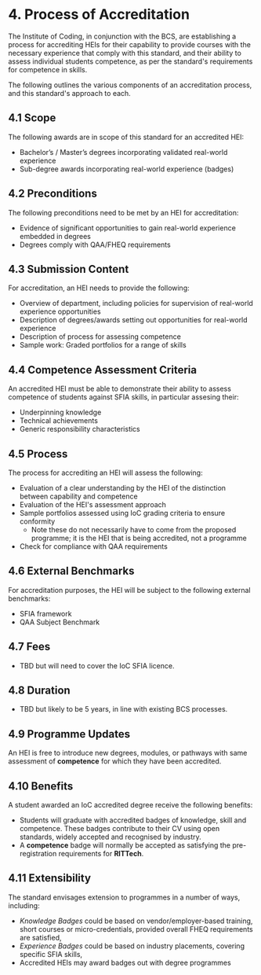 # 4. Process of Accreditation

The Institute of Coding, in conjunction with the BCS, are establishing a process for accrediting HEIs for their capability to provide courses with the necessary experience that comply with this standard, and their ability to assess individual students competence, as per the standard's requirements for competence in skills.

The following outlines the various components of an accreditation process, and this standard's approach to each.

## 4.1 Scope

The following awards are in scope of this standard for an accredited HEI:

- Bachelor’s / Master’s degrees incorporating validated real-world experience
- Sub-degree awards incorporating real-world experience (badges)

## 4.2 Preconditions

The following preconditions need to be met by an HEI for accreditation:

- Evidence of significant opportunities to gain real-world experience embedded in degrees
- Degrees comply with QAA/FHEQ requirements

## 4.3 Submission Content

For accreditation, an HEI needs to provide the following:

- Overview of department, including policies for supervision of real-world experience opportunities
- Description of degrees/awards setting out opportunities for real-world experience
- Description of process for assessing competence
- Sample work: Graded portfolios for a range of skills

## 4.4 Competence Assessment Criteria

An accredited HEI must be able to demonstrate their ability to assess competence of students against SFIA skills, in particular assesing their:

- Underpinning knowledge
- Technical achievements
- Generic responsibility characteristics

## 4.5 Process

The process for accrediting an HEI will assess the following:

- Evaluation of a clear understanding by the HEI of the distinction between capability and competence
- Evaluation of the HEI's assessment approach
- Sample portfolios assessed using IoC grading criteria to ensure conformity
  - Note these do not necessarily have to come from the proposed programme; it is the HEI that is being accredited, not a programme
- Check for compliance with QAA requirements

## 4.6 External Benchmarks

For accreditation purposes, the HEI will be subject to the following external benchmarks:

- SFIA framework
- QAA Subject Benchmark

## 4.7 Fees

- TBD but will need to cover the IoC SFIA licence.

## 4.8 Duration

- TBD but likely to be 5 years, in line with existing BCS processes.

## 4.9 Programme Updates

An HEI is free to introduce new degrees, modules, or pathways with same assessment of **competence** for which they have been accredited.

## 4.10 Benefits

A student awarded an IoC accredited degree receive the following benefits:

- Students will graduate with accredited badges of knowledge, skill and competence. These badges contribute to their CV using open standards, widely accepted and recognised by industry.
- A **competence** badge will normally be accepted as satisfying the pre-registration requirements for **RITTech**.

## 4.11 Extensibility

The standard envisages extension to programmes in a number of ways, including:

- *Knowledge Badges* could be based on vendor/employer-based training, short courses or micro-credentials, provided overall FHEQ requirements are satisfied,
- *Experience Badges* could be based on industry placements, covering specific SFIA skills,
- Accredited HEIs may award badges out with degree programmes
